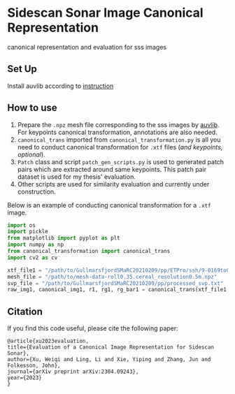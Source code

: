 # Sidescan Sonar Image Canonical Representation
canonical representation and evaluation for sss images

## Set Up
Install auvlib according to [instruction](https://github.com/nilsbore/auvlib)

## How to use
1. Prepare the `.npz` mesh file corresponding to the sss images by [auvlib](https://github.com/nilsbore/auvlib). 
For keypoints canonical transformation, annotations are also needed.
2. `canonical_trans` imported from `canonical_transformation.py` is all you need to conduct canonical transformation for `.xtf` files (*and keypoints, optional*).
3. `Patch` class and script `patch_gen_scripts.py` is used to generated patch pairs which are extracted around same keypoints. 
This patch pair dataset is used for my thesis' evaluation.
4. Other scripts are used for similarity evaluation and currently under construction.

Below is an example of conducting canonical transformation for a `.xtf` image.
```python
import os
import pickle
from matplotlib import pyplot as plt
import numpy as np
from canonical_transformation import canonical_trans
import cv2 as cv

xtf_file1 = "/path/to/GullmarsfjordSMaRC20210209/pp/ETPro/ssh/9-0169to0182/SSH-0174-l05s01-20210210-114538.XTF"
mesh_file = "/path/to/mesh-data-roll0.35.cereal_resolution0.5m.npz"
svp_file = "/path/to/GullmarsfjordSMaRC20210209/pp/processed_svp.txt"
raw_img1, canonical_img1, r1, rg1, rg_bar1 = canonical_trans(xtf_file1, mesh_file, svp_file, len_bins = 1301, LambertianModel = "sin_square")
```

## Citation

If you find this code useful, please cite the following paper:

    @article{xu2023evaluation,
    title={Evaluation of a Canonical Image Representation for Sidescan Sonar},
    author={Xu, Weiqi and Ling, Li and Xie, Yiping and Zhang, Jun and Folkesson, John},
    journal={arXiv preprint arXiv:2304.09243},
    year={2023}
    }